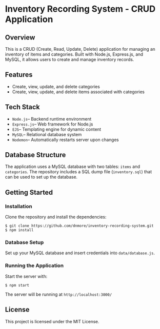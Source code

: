 # Inventory Recording System - CRUD Application

## Overview

This is a CRUD (Create, Read, Update, Delete) application for managing an inventory of items and categories. Built with Node.js, Express.js, and MySQL, it allows users to create and manage inventory records.

## Features

- Create, view, update, and delete categories
- Create, view, update, and delete items associated with categories

## Tech Stack

- `Node.js`– Backend runtime environment
- `Express.js`– Web framework for Node.js
- `EJS`– Templating engine for dynamic content
- `MySQL`– Relational database system
- `Nodemon`– Automatically restarts server upon changes

## Database Structure

The application uses a MySQL database with two tables: `items` and `categories`. The repository includes a SQL dump file (`inventory.sql`) that can be used to set up the database.

## Getting Started
### Installation

Clone the repository and install the dependencies:

```
$ git clone https://github.com/dnmore/inventory-recording-system.git
$ npm install

```

### Database Setup

Set up your MySQL database and insert credentials into `data/database.js`.

### Running the Application

Start the server with:

```
$ npm start

```

The server will be running at `http://localhost:3000/`

## License

This project is licensed under the MIT License.

